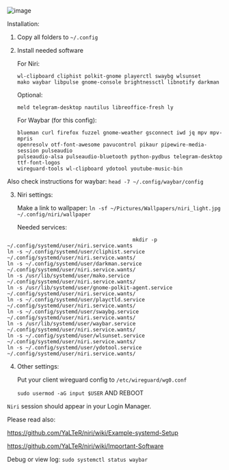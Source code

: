 ![image](https://github.com/YaLTeR/niri/assets/85841412/ccc6aaab-fbcc-4135-86c1-b81fbdb97c58)

Installation:

1. Copy all folders to `~/.config`
2. Install needed software

   For Niri:
   ```
   wl-clipboard cliphist polkit-gnome playerctl swaybg wlsunset
   mako waybar libpulse gnome-console brightnessctl libnotify darkman
   ```

   Optional:
   ```
   meld telegram-desktop nautilus libreoffice-fresh ly
   ```

   For Waybar (for this config):
   ```
   blueman curl firefox fuzzel gnome-weather gsconnect iwd jq mpv mpv-mpris
   openresolv otf-font-awesome pavucontrol pikaur pipewire-media-session pulseaudio
   pulseaudio-alsa pulseaudio-bluetooth python-pydbus telegram-desktop ttf-font-logos
   wireguard-tools wl-clipboard ydotool youtube-music-bin
   ```

Also check instructions for waybar: `head -7 ~/.config/waybar/config`

3. Niri settings:

   Make a link to wallpaper:
   `ln -sf ~/Pictures/Wallpapers/niri_light.jpg ~/.config/niri/wallpaper`

   Needed services:
```console
                                         mkdir -p      ~/.config/systemd/user/niri.service.wants
ln -s ~/.config/systemd/user/cliphist.service          ~/.config/systemd/user/niri.service.wants/
ln -s ~/.config/systemd/user/darkman.service           ~/.config/systemd/user/niri.service.wants/
ln -s /usr/lib/systemd/user/mako.service               ~/.config/systemd/user/niri.service.wants/
ln -s /usr/lib/systemd/user/gnome-polkit-agent.service ~/.config/systemd/user/niri.service.wants/
ln -s ~/.config/systemd/user/playctld.service          ~/.config/systemd/user/niri.service.wants/
ln -s ~/.config/systemd/user/swaybg.service            ~/.config/systemd/user/niri.service.wants/
ln -s /usr/lib/systemd/user/waybar.service             ~/.config/systemd/user/niri.service.wants/
ln -s ~/.config/systemd/user/wlsunset.service          ~/.config/systemd/user/niri.service.wants/
ln -s ~/.config/systemd/user/ydotool.service           ~/.config/systemd/user/niri.service.wants/
```
4. Other settings:

   Put your client wireguard config to `/etc/wireguard/wg0.conf`

   `sudo usermod -aG input $USER` AND REBOOT


`Niri` session should appear in your Login Manager.


Please read also:

https://github.com/YaLTeR/niri/wiki/Example-systemd-Setup

https://github.com/YaLTeR/niri/wiki/Important-Software

Debug or view log:
`sudo systemctl status waybar`

